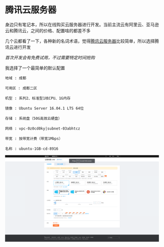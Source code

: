 
# 腾讯云服务器

身边只有笔记本，所以在线购买云服务器进行开发。当前主流云有阿里云、亚马逊云和腾讯云，之间的价格、配置啥的都差不多

几个云都看了一下，各种新的名词术语，觉得[腾讯云服务器](https://cloud.tencent.com/product/cvm)比较简单，所以选择腾讯云进行开发

*首次开发会有免费试用，不过需要特定时间抢购*

我选择了一个最简单的默认配置

    地域 : 成都

    可用区 : 成都二区

    机型 : 系列2、标准型1核CPU、1G内存

    镜像 : Ubuntu Server 16.04.1 LTS 64位

    存储 : 系统盘（50G高效云硬盘）

    网络 : vpc-0z0cd0ky|subnet-03abhtcz

    带宽 : 按带宽计费（带宽1Mbps）

    名称 : ubuntu-1GB-cd-8916

![](./imgs/tencent-cvm.png)